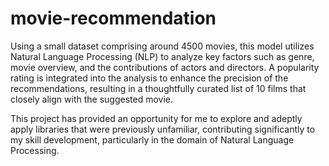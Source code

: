 # movie-recommendation

Using a small dataset comprising around 4500 movies, this model utilizes Natural Language Processing (NLP) to analyze key factors such as genre, movie overview, and the contributions of actors and directors. A popularity rating is integrated into the analysis to enhance the precision of the recommendations, resulting in a thoughtfully curated list of 10 films that closely align with the suggested movie.

This project has provided an opportunity for me to explore and adeptly apply libraries that were previously unfamiliar, contributing significantly to my skill development, particularly in the domain of Natural Language Processing.
